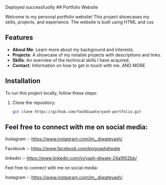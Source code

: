 Deployed successfuollly ## Portfolio Website

Welcome to my personal portfolio website! This project showcases my skills, projects, and experience. The website is built using HTML and css

## Features

- **About Me**: Learn more about my background and interests.
- **Projects**: A showcase of my notable projects with descriptions and links.
- **Skills**: An overview of the technical skills I have acquired.
- **Contact**: Information on how to get in touch with me. AND MORE

## Installation

To run this project locally, follow these steps:

1. Clone the repository:
   ```bash
   git clone https://github.com/YashDiwate/yash-portfolio.git

## Feel free to connect with me on social media:
Instagram :- https://www.instagram.com/im_.diwateyash/

Facebook :- https://www.facebook.com/kingyashdiwate

linkedin :- https://www.linkedin.com/in/yash-diwate-24a1952bb/

Feel free to connect with me on social media:

Instagram :- https://www.instagram.com/im_.diwateyash/

